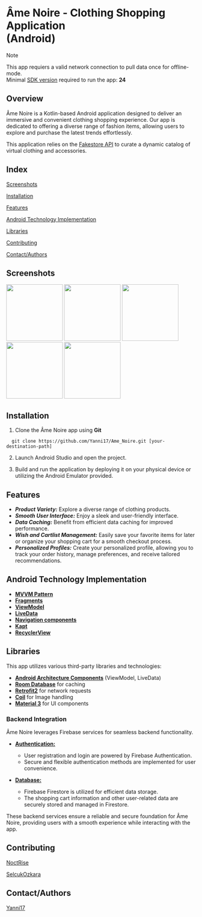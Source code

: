 # Âme Noire - Clothing Shopping Application <br>(Android)

> [!Note]
> This app requiers a valid network connection to pull data once for offline-mode. <br>
> Minimal [SDK version](https://apilevels.com) required to run the app: **24**


## Overview

Âme Noire is a Kotlin-based Android application designed to deliver an immersive and convenient clothing shopping experience. Our app is dedicated to offering a diverse range of fashion items, allowing users to explore and purchase the latest trends effortlessly.

This application relies on the [Fakestore API](https://fakestoreapi.com) to curate a dynamic catalog of virtual clothing and accessories.

## Index

[Screenshots](#Screenshots)

[Installation](README.md#Installation)

[Features](README.md#Features)

[Android Technology Implementation](README.md#Android_Technology_Implementation)

[Libraries](README.md#Libraries)

[Contributing](README.md#Contributing)

[Contact/Authors](README.md#Contact/Authors)



## Screenshots

<p float="left">
  <img src="/Âme Noire Images/homescreen.png" width="150" />
  <img src="/Âme Noire Images/searchscreen.png" width="150" />
  <img src="/Âme Noire Images/favoritescreen.png" width="150" />
  <img src="/Âme Noire Images/cartscreen.png" width="150" />
  <img src="/Âme Noire Images/profilescreen.png" width="150" />
</p>



## Installation

1. Clone the Âme Noire app using **Git**

```git
  git clone https://github.com/Yanni17/Ame_Noire.git [your-destination-path]

```
2. Launch Android Studio and open the project.

3. Build and run the application by deploying it on your physical device or utilizing the Android Emulator provided.



## Features

- ***Product Variety:*** Explore a diverse range of clothing products.
- ***Smooth User Interface:*** Enjoy a sleek and user-friendly interface.
- ***Data Caching:*** Benefit from efficient data caching for improved performance.
- ***Wish and Cartlist Management:*** Easily save your favorite items for later or organize your shopping cart for a smooth checkout process.
- ***Personalized Profiles:*** Create your personalized profile, allowing you to track your order history, manage preferences, and receive tailored recommendations.




## Android Technology Implementation
- **[MVVM Pattern](https://www.geeksforgeeks.org/introduction-to-model-view-view-model-mvvm/)**
- **[Fragments](https://developer.android.com/guide/fragments)**
- **[ViewModel](https://developer.android.com/topic/libraries/architecture/viewmodel)**
- **[LiveData](https://developer.android.com/topic/libraries/architecture/livedata)**
- **[Navigation components](https://developer.android.com/guide/navigation/get-started)**
- **[Kapt](https://kotlinlang.org/docs/kapt.html)**
- **[RecyclerView](https://developer.android.com/reference/androidx/recyclerview/widget/RecyclerView)**



## Libraries
This app utilizes various third-party libraries and technologies:

- **[Android Architecture Components](https://developer.android.com/topic/architecture)** (ViewModel, LiveData)
- **[Room Database](https://developer.android.com/training/data-storage/room)** for caching
- **[Retrofit2](https://github.com/square/retrofit)** for network requests
- **[Coil](https://github.com/coil-kt/coil)** for Image handling
- **[Material 3](https://m3.material.io)** for UI components

### Backend Integration

Âme Noire leverages Firebase services for seamless backend functionality.

- **[Authentication:](https://firebase.google.com/docs/auth?hl=de)**
  - User registration and login are powered by Firebase Authentication.
  - Secure and flexible authentication methods are implemented for user convenience.

- **[Database:](https://firebase.google.com/docs/firestore?hl=de)**
  - Firebase Firestore is utilized for efficient data storage.
  - The shopping cart information and other user-related data are securely stored and managed in Firestore.

These backend services ensure a reliable and secure foundation for Âme Noire, providing users with a smooth experience while interacting with the app.




## Contributing

[NoctRise](https://github.com/NoctRise)

[SelcukOzkara](https://github.com/SelcukOzkara)




## Contact/Authors

[Yanni17](https://github.com/Yanni17)




